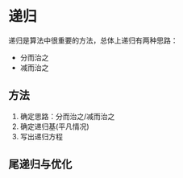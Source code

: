 # 递归

递归是算法中很重要的方法，总体上递归有两种思路：

- 分而治之
- 减而治之

## 方法

1. 确定思路：分而治之/减而治之
2. 确定递归基(平凡情况)
3. 写出递归方程

## 尾递归与优化